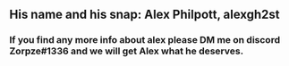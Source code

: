 His name and his snap: Alex Philpott, alexgh2st 
-----
### If you find any more info about alex please DM me on discord Zorpze#1336 and we will get Alex what he deserves.
